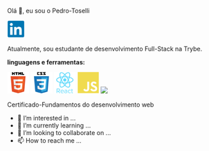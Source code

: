 <p>Olá 👋, eu sou o Pedro-Toselli</p>

<a hrel="https://www.linkedin.com/in/pedrotoselli/" rel="nofollow">
<img width="40px" src="https://raw.githubusercontent.com/devicons/devicon/master/icons/linkedin/linkedin-original.svg" />
</a>

<p> Atualmente, sou estudante de desenvolvimento Full-Stack na Trybe. </p>
<p><strong>linguagens e ferramentas: </strong></p>
<p>
<img width="50px" src="https://raw.githubusercontent.com/devicons/devicon/master/icons/html5/html5-original-wordmark.svg" />
<img width="50px" src="https://raw.githubusercontent.com/devicons/devicon/master/icons/css3/css3-original-wordmark.svg" />
<img width="50px" src="https://raw.githubusercontent.com/devicons/devicon/master/icons/react/react-original-wordmark.svg" />
<img width="50px" src="https://raw.githubusercontent.com/devicons/devicon/master/icons/javascript/javascript-plain.svg" />
<img width="50px" src="https://pics.freeicons.io/uploads/icons/png/5894313931548218185-512.png" />
</p>

<a hrel="https://drive.google.com/file/d/1J-r_RgoabvvtvuTyoCKAjBJBPXUHjJBB/view?usp=sharing">
Certificado-Fundamentos do desenvolvimento web
</a>


- 👀 I’m interested in ...
- 🌱 I’m currently learning ...
- 💞️ I’m looking to collaborate on ...
- 📫 How to reach me ...



<!---
Pedro-Toselli/Pedro-Toselli is a ✨ special ✨ repository because its `README.md` (this file) appears on your GitHub profile.
You can click the Preview link to take a look at your changes.
--->
